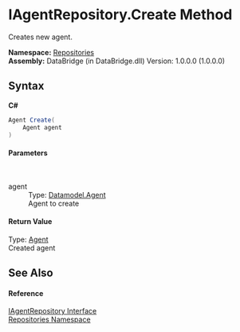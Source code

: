 # IAgentRepository.Create Method 
 

Creates new agent.

**Namespace:**&nbsp;<a href="e0edd2e7-f86c-850a-35e3-670eb5412ec9">Repositories</a><br />**Assembly:**&nbsp;DataBridge (in DataBridge.dll) Version: 1.0.0.0 (1.0.0.0)

## Syntax

**C#**<br />
``` C#
Agent Create(
	Agent agent
)
```


#### Parameters
&nbsp;<dl><dt>agent</dt><dd>Type: <a href="87bd37bb-4841-462c-dac2-4b100399bf06">Datamodel.Agent</a><br />Agent to create</dd></dl>

#### Return Value
Type: <a href="87bd37bb-4841-462c-dac2-4b100399bf06">Agent</a><br />Created agent

## See Also


#### Reference
<a href="0575e60b-9ef1-ddf1-b25b-63f740c68ca4">IAgentRepository Interface</a><br /><a href="e0edd2e7-f86c-850a-35e3-670eb5412ec9">Repositories Namespace</a><br />
